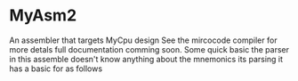 # MyAsm2
An assembler that targets MyCpu design
See the mircocode compiler for more detals full documentation comming soon.
Some quick basic the parser in this assemble doesn't know anything about the mnemonics its parsing
it has a basic for as follows
